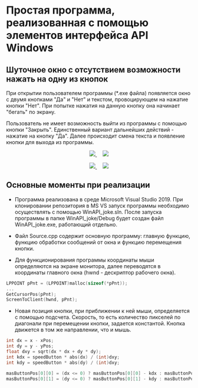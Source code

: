 # Простая программа, реализованная с помощью элементов интерфейса API Windows

## Шуточное окно с отсутствием возможности нажать на одну из кнопок

При открытии пользователем программы (\*.exe файла) появляется окно с двумя кнопками "Да" и "Нет" и текстом, провоцирующем на нажатие кнопки "Нет". 
При попытке нажатия на данную кнопку она начинает "бегать" по экрану. 

Пользователь не имеет возможность выйти из программы с помощью кнопки "Закрыть". 
Единственный вариант дальнейших действий - нажатие на кнопку "Да". Далее происходит смена текста и появление кнопки для выхода из программы.

<p align="center">
  <a href="https://wmpics.pics/pm-TCJW.html">
    <img src="https://wmpics.pics/dm-TCJW.png"/>
  </a>
  &nbsp;&nbsp;&nbsp; 
  <a href="https://wmpics.pics/pm-TCJW.html#image565493">
    <img src="https://wmpics.pics/dm-C3XX.png"/>
  </a>
</p>
  
<p align="center">
  <a href="https://wmpics.pics/pm-TCJW.html#image565494">
    <img src="https://wmpics.pics/dm-5I5D.png"/>
  </a>
  &nbsp;&nbsp;&nbsp; 
  <a href="https://wmpics.pics/pm-TCJW.html#image565495">
    <img src="https://wmpics.pics/dm-1G47.png"/>
  </a>
</p>

## Основные моменты при реализации

+ Программа реализована в среде Microsoft Visual Studio 2019. При клонировании репозитория в MS VS запуск программы необходимо осуществлять с помощью WinAPI_joke.sln. 
После запуска программы в папке WinAPI_joke/Debug будет создан файл WinAPI_joke.exe, работающий отдельно.

+ Файл Source.cpp содержит основную программу: главную функцию, функцию обработки сообщений от окна и функцию перемещения кнопки. 

+ Для функционирования программы координаты мыши определяются на экране монитора, далее переводятся в координаты главного окна (hwnd - дескриптор рабочего окна).

```c++
LPPOINT pPnt = (LPPOINT)malloc(sizeof(*pPnt));
...
GetCursorPos(pPnt);
ScreenToClient(hwnd, pPnt);
```

+ Новая позиция кнопки, при приближении к ней мыши, определяется с помощью подсчета. Скорость, то есть количество пикселей по диагонали при перемещении кнопки, задается константой. Кнопка движется в том же направлении, что и мышь.

```c++
int dx = x - xPos;
int dy = y - yPos;
float dxy = sqrt(dx * dx + dy * dy);
int kdx = speedButton * abs(dx) / (int)dxy;
int kdy = speedButton * abs(dy) / (int)dxy;

masButtonPos[0][0] = (dx <= 0) ? masButtonPos[0][0] - kdx : masButtonPos[0][0] + kdx;
masButtonPos[0][1] = (dy <= 0) ? masButtonPos[0][1] - kdy : masButtonPos[0][1] + kdy;
```
